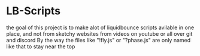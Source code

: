 # LB-Scripts
the goal of this project is to make alot of liquidbounce scripts avilable in one place, and not from sketchy websites from videos on youtube or all over git and discord
By the way the files like "!fly.js" or "?phase.js" are only named like that to stay near the top
